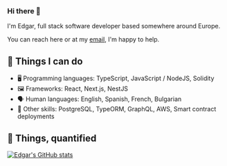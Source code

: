 ### Hi there 👋

I'm Edgar, full stack software developer based somewhere around Europe.

You can reach here or at my [email](mailto:edgar@barrantes.dev), I'm happy to help.

## 🔧 Things I can do

- 🖥️ Programming languages: TypeScript, JavaScript / NodeJS, Solidity
- 🖼️ Frameworks: React, Next.js, NestJS
- 🗣️ Human languages: English, Spanish, French, Bulgarian
- 🤹 Other skills: PostgreSQL, TypeORM, GraphQL, AWS, Smart contract deployments

## 🧮 Things, quantified

[![Edgar's GitHub stats](https://github-readme-stats.vercel.app/api?username=edgarbarrantes&show_icons=true&count_private=true)](https://github.com/edgarbarrantes)

<!--
**EdgarBarrantes/EdgarBarrantes** is a ✨ _special_ ✨ repository because its `README.md` (this file) appears on your GitHub profile.

Here are some ideas to get you started:

- 🔭 I’m currently working on ...
- 🌱 I’m currently learning ...
- 👯 I’m looking to collaborate on ...
- 🤔 I’m looking for help with ...
- 💬 Ask me about ...
- 📫 How to reach me: ...
- 😄 Pronouns: ...
- ⚡ Fun fact: ...
-->
